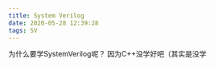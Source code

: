 ```yaml
---
title: System Verilog
date: 2020-05-28 12:39:28
tags: SV
---
```


为什么要学SystemVerilog呢？ 因为C++没学好吧（其实是没学